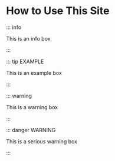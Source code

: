 # How to Use This Site

::: info

This is an info box

:::

::: tip EXAMPLE

This is an example box

:::

::: warning

This is a warning box

:::

::: danger WARNING

This is a serious warning box

:::
